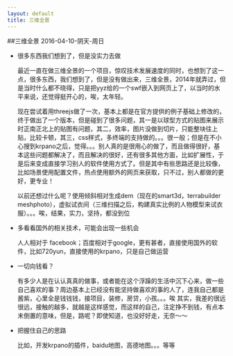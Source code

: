```yaml
---
layout: default
title: 三维全景
---
```


##三维全景
2016-04-10-阴天-周日

+ 很多东西我们想到了，但是没实力去做

	最近一直在做三维全景的一个项目，惊叹技术发展速度的同时，也想到了这一点，很多东西，我们想到了，但是没有做出来，三维全景，2014年就弄过，但是当时什么都不晓得，只是把yyz给的一个swf嵌入到网页上了，以当时的水平来说，还觉得挺开心的，唉，太年轻。

	现在尝试着用threejs做了一次，基本上都是在官方提供的例子基础上修改的，终于做出了一个版本，但是碰到了很多问题，其一是以球型方式的贴图来展示时正南正北上的贴图有问题，其二，效率，图片没做到切片，只能整块往上贴，比较卡顿，其三，css样式，多终端的支持做的。。。很一般；但是在不小心搜到krpano之后，觉得。。。别人真的是很用心的做了，而且做得很好，基本这些问题都解决了，而且解决的很好，还有很多其他方面，比如扩展性，于是后来变成直接学习别人的软件使用方式了。但是其中有些思路还是比较像，比如场景使用配置文件，热点使用额外的网页来获取，只不过，别人都做的更好，更专业！

	以前还想过什么呢？使用倾斜相对生成dem（现在的smart3d，terrabuilder meshphoto），虚拟试衣间（三维扫描之后，构建真实比例的人物模型来试衣服）。。。唉，结果，实力，坚持，都没到位
+ 多看看国外的相关技术，可能会出现一些机会

	人人相对于 facebook；百度相对于google，更有甚者，直接使用国外的软件，比如720yun，直接使用的krpano，只是自己做运营
+ 一切向钱看？

	有多少人是在认认真真的做事，或者能在这个浮躁的生活中沉下心来，做一些自己喜欢的事？周边基本上已经没有能坚持做喜欢的事的人了，连我自己都是酱紫，心里全是钱钱钱，接项目，装修，房贷，小孩。。。唉
	其实，我差的很远很远，接触的越多，就越是这样感觉，而这样的自己，注定挣不到钱，有点本末倒置的意味，但是，路呢？即使知道，也没好好走，无奈～～
+ 把握住自己的思路

	比如，开发krpano的插件，baidu地图，高德地图。。。等等
